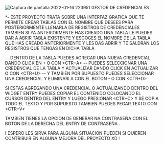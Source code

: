 ![Captura de pantalla 2022-01-16 223951](https://user-images.githubusercontent.com/96930778/149704521-0f497119-30a0-4341-b4f3-190790d653b0.png)
GESTOR DE CREDENCIALES

*- ESTE PROYECTO TRATA SOBRE UNA INTERFAZ GRAFICA QUE TE PERMITE CREAR TABLAS CON EL NOMBRE QUE DESEES PARA POSTERIORMENTE 
LLENARLA DE REGISTROS DE CREDENCIALES 
TAMBIEN SI YA ANTERIORMENTE HAS CREADO UNA TABLA LE PUEDES DAR A ABRIR TABLA EXISTENTE Y ESCOGES EL NOMBRE DE LA TABLA QUE HAS CREADO
ANTERIORMENTE Y LES DAS ABRIR Y TE SALDRAN LOS REGISTROS QUE TENGAS EN DICHA TABLA

-- DENTRO DE LA TABLA PUEDES AGREGAR UNA NUEVA CREDENCIAL DANDO CLICK EN + O CON <CTR+A>
-- PUEDES SELECCIONAR UNA CREDENCIAL DE LA TABLA Y ACTUALIZAR DANDO CLICK EN ACTUALIZAR O CON <CTR+U>
-- Y TAMBIEN POR SUPUESTO PUEDES SELECCIONAR UNA CREDENCIAL Y ELIMINARLA CON EL BOTON - O CON <CTR+D>

SI ESTAS AGREGANDO UNA CREDENCIAL O ACTUALIZANDO DENTRO DEL WIDGET ENTRY PUEDES COPIAR EL CONTENIDO 
COLOCANDO EL CURSOR DENTRO DEL ENTRY Y LUEGO PRESIONAR <CTR+C> Y SE COPIA TODO EL TEXTO Y POR SUPUESTO 
TAMBIEN PUEDES PEGAR TEXTO CON <CTR+V>

TAMBIEN TIENES LA OPCION DE GENERAR NA CONTRASEÑA CON EL BOTON DE LA DERECHA DEL ENTRY DE CONTRASEÑA .

! ESPERO LES SIRVA PARA ALGUNA SITUACION PUEDEN SI QUIEREN CONTRIBUIR EN ALGUNA MEJORA DEL PROYECTO XD !
